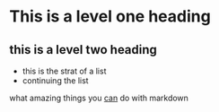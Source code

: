 # This is a level one heading
## this is a  level two heading

- this is the strat of a list
- continuing the list

what amazing things you [can](https://google.com) do with markdown
